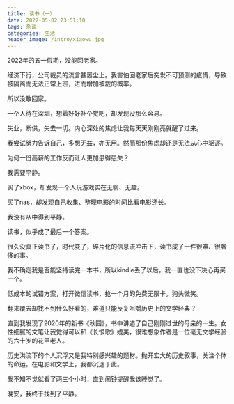 ```yaml
---
title: 读书（一）
date: 2022-05-02 23:51:10
tags: 杂谈
categories: 生活
header_image: /intro/xiaowu.jpg
---
```


2022年的五一假期，没能回老家。

经济下行，公司裁员的流言甚嚣尘上。我害怕回老家后突发不可预测的疫情，导致被隔离而无法正常上班，进而增加被裁的概率。

所以没敢回家。

一个人待在深圳，想着好好补个觉吧，却发现没那么容易。

失业，断供，失去一切。内心深处的焦虑让我每天天刚刚亮就醒了过来。

我尝试努力告诉自己，多想无益，亦无用。然而那份焦虑却还是无法从心中驱逐。

为何一份高薪的工作反而让人更加患得患失？

我需要平静。

买了xbox，却发现一个人玩游戏实在无聊、无趣。

买了nas，却发现自己收集、整理电影的时间比看电影还长。

我没有从中得到平静。

读书，似乎成了最后一个答案。

很久没真正读书了，时代变了，碎片化的信息流冲击下，读书成了一件很难、很奢侈的事。

我不确定我是否能坚持读完一本书，所以kindle丢了以后，我一直也没下决心再买一个。

低成本的试错方案，打开微信读书，抢一个月的免费无限卡。狗头微笑。

翻来覆去却找不到什么好看的，难道只能反复咀嚼历史上的文学经典？

直到我发现了2020年的新书《秋园》，书中讲述了自己刚刚过世的母亲的一生。女性细腻的文笔让我觉得可以和《长恨歌》媲美，很难想象作者是一位毫无文学经验的六十岁的花甲老人。

历史洪流下的个人沉浮又是我特别感兴趣的题材。抛开宏大的历史叙事，关注个体的命运。在电影和文学上，我都沉迷于此。

我不知不觉就看了两三个小时，直到闹钟提醒我该睡觉了。

晚安，我终于找到了平静。